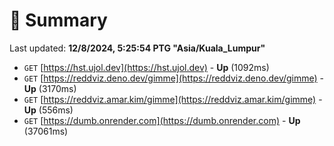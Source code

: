 # 📖 Summary
Last updated: **12/8/2024, 5:25:54 PTG "Asia/Kuala_Lumpur"**

- `GET` [https://hst.ujol.dev](https://hst.ujol.dev) - **Up** (1092ms)
- `GET` [https://reddviz.deno.dev/gimme](https://reddviz.deno.dev/gimme) - **Up** (3170ms)
- `GET` [https://reddviz.amar.kim/gimme](https://reddviz.amar.kim/gimme) - **Up** (556ms)
- `GET` [https://dumb.onrender.com](https://dumb.onrender.com) - **Up** (37061ms)
